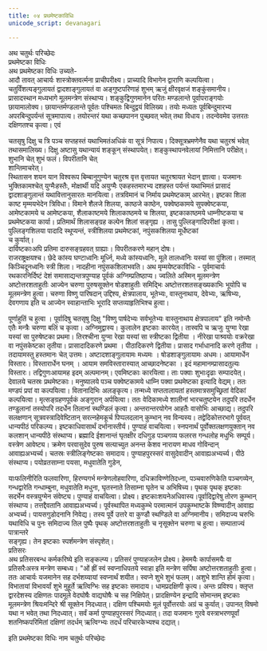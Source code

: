 ```yaml
---
title: ०४ प्रथमेष्टकाविधिः
unicode_script: devanagari

---
```

अथ चतुर्थः परिच्छेदः  
प्रथमेष्टका विधिः  
अथ प्रथमेष्टका विधिः उच्यते-  
आदौ तावत् आचार्यः शास्त्रोक्तवर्त्मना प्राचीपरीक्ष्य। प्राच्यादि विभागेन द्वाराणि कल्पयित्वा। चतुर्विंशत्यङ्गुलायतं द्वादशाङ्गुलायतं वा अङ्गुष्टपरिणाहं शुभम् ऋजुं क्षीरवृक्षजं शङ्कुंसमानीय। प्रासादस्थान मध्यभागे मूलमन्त्रेण संस्थाप्य। शङ्कुद्विगुणमानेन परितः मण्डलान्ते पूर्वापराङ्गयोः छायामालोक्य। छायान्तर्मण्डलान्ते पूर्वतः पश्चिमतः बिन्दुद्वयं विलिख्य। तयोः मध्यतः पूर्वबिन्दुमारभ्य अपरबिन्दुपर्यन्तं सूत्रमापात्य। तयोरन्तरं यथा कच्छपानन पुच्छवत् भवेत् तथा विधाय। तदन्वेवमेव उत्तरतः दक्षिणतश्च कृत्वा। एवं  
    

चतसृषु दिक्षु च त्रि पञ्च सप्तहस्तं यथाभिमतंअधिकं वा सूत्रं निपात्य। दिक्सूत्रभ्रमणेनैव यथा चतुरश्रं भवेत् तथासमालिख्य। दिक्षु अष्टासु यथान्यायं शङ्कून् संस्थापयेत्। शङ्कुस्थापनवेलायां निमित्तानि परीक्षेत्। शुभानि चेत् शुभं फलं। विपरीतानि चेत्  
शान्तिमाचरेत्।  
स्थितासन शयन यान विश्वरूप बिम्बानुगुण्येन चतुरश्र वृत्त वृत्तायत चतुरश्रायत भेदान् ज्ञात्वा। यजमानः भुक्तिकामश्चेत् युग्मैःहस्तैः, मोक्षार्थी यदि अयुग्मैः एकहस्तमारभ्य दशहस्त पर्यन्तं यथाभिमतं प्रासादं द्वादशाङ्गुलान्तं यथावित्तानुसारतः मानयित्वा। तत्रविमानं च निर्माय प्रथमेष्टकाम् आरभेत्। इष्टका शिला काष्ट मृम्मयभेदेन त्रिविधा। विमाने शैलजे शिलया, काष्ठजे काष्ठेन, पक्वेष्ठकामये सुपक्वेष्टकया, आमेष्टकामये च आमेष्टकया, शैलाकाष्टमये शिलाकाष्ठमये च शिलया, इष्टकाकाष्ठमये धाम्नीष्टकया च प्रथमेष्टकया कार्या। प्रतिमार्थं शिलासङ्ग्रह कल्पेन शिलां सङ्गृह्य । तासु पुल्लिङ्गादिपरीक्षां कृत्वा। पुल्लिङ्गशिलया पादादि स्थूप्यन्तं, स्त्रीशिलया प्रथमेष्टकां, नपुंसकशिलया मूर्धेष्टकां  
च कुर्यात्।  
दार्विष्टकाःअपि प्रतिमा दारुसङ्ग्रहवत् ग्राह्याः। विपरीतकरणे महान् दोषः।  
राजराष्ट्रक्षयश्च। छेदे कांस्य घण्टाध्वनिः मूर्ध्नि, मध्ये कांस्यध्वनिः, मूले तालध्वनिः यस्यां सा पुंशिला। तस्मात् किञ्चिदूनध्वनिः स्त्री शिला। नादहीना नपुंसकशिलाभवति। अथ मृम्मयेष्टकाविधिः - पूर्वमाचार्यः रथकारनिर्दिष्टं देशं समासाद्यन्तत्रपुण्याह पूर्वकं अग्निम्प्रतिष्ठाप्य। ज्वलिते अस्मिन् मूलमन्त्रेण अष्टोत्तरशताहुतीः आज्येन चरुणा पुरुषसूक्तेन षोडशाहुतीः समिद्भिः अष्टोत्तरशतसङ्ख्यकाभिः भूयोपि च मूलमन्त्रेण हुत्वा। चरुणा विष्णु पारिषदान् उद्दिश्य, क्षेत्रपालाय, भूतेभ्यः, वास्तुनाथाय, देवेभ्यः, ऋषिभ्यः, देवगणाय इति च आज्येन स्वाहान्ताभिः भूरादि सप्तव्याहृतिभिश्च हुत्वा।  
    

पूर्णाहुतिं च हुत्वा । पूर्वादिषु चतसृषु दिक्षु "विष्णु पार्षदेभ्यः सर्वभूतेभ्यः वास्तुनाथाय क्षेत्रपालाय" इति नमोन्तैः एतैः मन्त्रैः चरुणा बलिं च कृत्वा। अग्निमुद्वास्य। कुलालेन इष्टकाः कारयेत्। तास्वपि च ऋजुः युग्मा रेखा यस्यां सा पुरुषेष्टका प्रथमा। तिरश्चीना युग्मा रेखा यस्यां सा स्त्रीष्टका द्वितीया । नीरेखा पाश्र्वयोः वक्ररेखा वा नपुंसकेष्टका तृतीया। प्रासादादिकरणे प्रथमा । पीठादिकरणे द्वितीया। प्रासाद गर्भाधानादि करणे तृतीया । तदायामस्तु हस्तमानः चेत् उत्तमः। अष्टादशाङ्गुलायामः मध्यमः । षोडशाङ्गुलायामः अधमः। आयामार्धेन विस्तारः। विस्तारार्धेन घनम् । आयाम समविस्तारास्यात् आच्छादनेष्टका । इदं महामानम्प्रासादतुल्यः विस्तारः। तद्विगुणःआयामह इदम् अल्पमानम्। एवमिष्टकाः कारयित्वा। ताः पक्वाः शुभाःदृढाः सम्पादयेत्। देवालये चतस्रः प्रथमेष्टकाः। मनुष्यालये पञ्च पक्वेष्टकामये धाम्नि पक्वा प्रथमेष्टका इत्यादि वेद्यम्। ततः मण्डपं प्रपां वा कल्पयित्वा। वितानादिभिः अलङ्कृत्य। तन्मध्ये सप्ततालायतां हस्तमात्रसमुच्छ्रितां वेदिकां कल्पयित्वा। मृत्सङ्ग्रहणपूर्वकं अङ्गुरान् अर्पयित्वा। ततः वेदिकामध्ये शालीनां भारचतुष्टयेन तदुपरि तदर्धेन तण्डुलानां तस्योपरि तदर्धेन तिलानां स्थण्डिलं कृत्वा। अन्तरान्तरयोगेन आहतैः वासोभिः आच्छाद्य। तदुपरि सलक्षणान् सूत्रवस्त्रादिवेष्टितान् सरत्नहेमकूर्च पिप्पलदलान् कुम्भान् नव विन्यस्य। तद्वेदिकोत्तरभागे पूर्ववत् धान्यपीठं परिकल्प्य। इष्टकाधिवासार्थं दर्भानास्तीर्य। पुण्याहं वाचयित्वा। स्नपनार्थं पूर्वोक्तलक्षणयुक्तान् नव कलशान् धान्यपीठे संस्थाप्य। ब्रह्मादि ईशानान्तं घृतक्षीर दधिगुड पञ्चगव्य फलरस गन्धलोह मधुभिः सम्पूर्य। वस्त्रेण आवेष्ट्य। क्रमेण परवासुदेव पुरुष सत्याच्युत अनन्त केशव नारायण माधव गोविन्दान् आवाह्यअभ्यर्च्य। चतस्रः स्त्रीलिङ्गेष्टकाः समादाय। पुण्याहपुरस्सरं वासुदेवादीन् आवाह्यअभ्यर्च्य। पीठे संस्थाप्य। पयोव्रतसाम्ना पयसा, मधुवातेति गुडेन, 
    

याःफलिनीरिति फलवारिणा, हिरण्यगर्भ मन्त्रेणलोहवारिणा, 
दधिक्राविण्णेतिदध्ना, पञ्चवारुणिकेति पञ्चगव्येन, गन्धद्वारेति गन्धाम्बुना, मधुवातेति मधुना, घृतस्नाते तिसाम्ना घृतेन च अभिषिच्य। पृथक् पृथक् इष्टकाः सदर्भेन वस्त्रयुग्मेन संवेष्ट्य। पुण्याहं वाचयित्वा। प्रोक्ष्य। इष्टकाःशयनेअधिवास्य।पूर्वादिद्वारेषु तोरण कुम्भान् संस्थाप्य। तत्तद्दैवतानि आवाह्यअभ्यर्च्य। पूर्वस्थापित मध्यकुम्भे परमात्मानं उपकुम्भाष्टके विष्ण्वादीन् आवाह्य अभ्यर्च्य। पायसगुडोदनानि निवेद्य। तस्य पूर्वे उत्तरे वा कुण्डौ स्थण्डिले वा अग्निमानीय। समिदाज्य चरुभिः यथाविधि च पुनः समिदाज्य तिल पुष्पैः पृथक् अष्टोत्तरशताहुतीः च नृसूक्तेन चरुणा च हुत्वा। सम्पाताज्यं पात्रान्तरे  
सङ्गृह्य। तेन इष्टकाः स्पर्शमन्त्रेण संस्पृशेत्।  
प्रतिसरः  
अथ प्रतिसरबन्ध कर्मकरिष्ये इति सङ्कल्प्य। प्रतिसरं पुण्याहजलेन प्रोक्ष्य। हेममयैः कार्पासमयैः वा प्रतिसरैःअस्त्र मन्त्रेण सम्बध्य। "ओं ह्रीं स्वं स्वप्नाधिपतये स्वाहा इति मन्त्रेण सर्पिषा अष्टोत्तरशताहुतीः हुत्वा। ततः आचार्यः यजमानेन सह दर्भशय्यायां स्वप्नार्थं शयीत। स्वप्ने शुभे शुभं फलम्। अशुभे शान्ति होमं कृत्वा। विभातायां विभावर्यां शुभे मुहूर्ते ऋत्विग्भिः सह इष्टकाः समादाय। धामप्रदक्षिणी कृत्य। अन्तः प्रविश्य। क्लृप्त द्वारदेशस्य दक्षिणतः पादमूले वेदघोषैः वाद्यघोषैः च सह निक्षिपेत्। प्रादक्षिण्येन इन्द्रादि सोमान्तम् इष्टकाः मूलमन्त्रेण श्रियःमन्दिरे श्री सूक्तेन निदध्यात्। दक्षिण पश्चिमयोः मूलं पूर्वोत्तरयोः अग्रं च कुर्यात्। उपानत् विषमो यथा न भवेत् तथा निदध्यात्। सर्वं कर्मा पुण्याहपुरस्सरं निदध्यात्। तदा यजमानः गुरवे वस्त्राभरणपूर्वां शतनिष्कपरिमितां दक्षिणां तदर्धम् ऋत्विग्भ्यः तदर्धं परिचारकेभ्यश्च दद्यात्।  
    

इति प्रथमेष्टका विधिः नाम चतुर्थः परिच्छेदः  